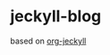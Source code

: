 jeckyll-blog
============

based on [org-jeckyll](http://orgmode.org/worg/org-tutorials/org-jekyll.html)